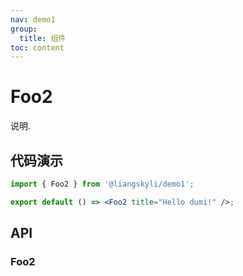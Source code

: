 ```yaml
---
nav: demo1
group:
  title: 组件
toc: content
---
```


# Foo2

说明.

## 代码演示

```jsx
import { Foo2 } from '@liangskyli/demo1';

export default () => <Foo2 title="Hello dumi!" />;
```

## API

### Foo2

<API id="Foo2"></API>
